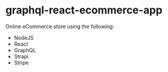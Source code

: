 # graphql-react-ecommerce-app

Online eCommerce store using the following:

- NodeJS
- React
- GraphQL
- Strapi
- Stripe

